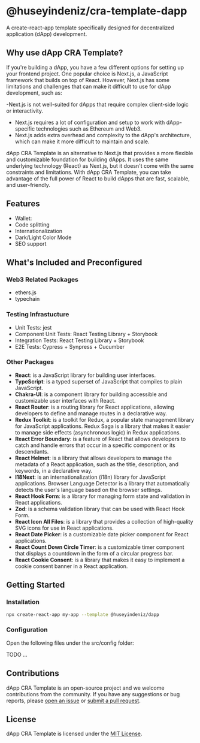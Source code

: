 # @huseyindeniz/cra-template-dapp

A create-react-app template specifically designed for decentralized application (dApp) development.

## Why use dApp CRA Template?

If you're building a dApp, you have a few different options for setting up your frontend project. One popular choice is Next.js, a JavaScript framework that builds on top of React. However, Next.js has some limitations and challenges that can make it difficult to use for dApp development, such as:

-Next.js is not well-suited for dApps that require complex client-side logic or interactivity.

- Next.js requires a lot of configuration and setup to work with dApp-specific technologies such as Ethereum and Web3.
- Next.js adds extra overhead and complexity to the dApp's architecture, which can make it more difficult to maintain and scale.

dApp CRA Template is an alternative to Next.js that provides a more flexible and customizable foundation for building dApps. It uses the same underlying technology (React) as Next.js, but it doesn't come with the same constraints and limitations. With dApp CRA Template, you can take advantage of the full power of React to build dApps that are fast, scalable, and user-friendly.

## Features

- Wallet:
- Code splitting
- Internationalization
- Dark/Light Color Mode
- SEO support

## What's Included and Preconfigured

### Web3 Related Packages

- ethers.js
- typechain

### Testing Infrastucture

- Unit Tests: jest
- Component Unit Tests: React Testing Library + Storybook
- Integration Tests: React Testing Library + Storybook
- E2E Tests: Cypress + Synpress + Cucumber

### Other Packages

- **React**: is a JavaScript library for building user interfaces.
- **TypeScript**: is a typed superset of JavaScript that compiles to plain JavaScript.
- **Chakra-UI**: is a component library for building accessible and customizable user interfaces with React.
- **React Router**: is a routing library for React applications, allowing developers to define and manage routes in a declarative way.
- **Redux Toolkit**: is a toolkit for Redux, a popular state management library for JavaScript applications. Redux Saga is a library that makes it easier to manage side effects (asynchronous logic) in Redux applications.
- **React Error Boundary**: is a feature of React that allows developers to catch and handle errors that occur in a specific component or its descendants.
- **React Helmet**: is a library that allows developers to manage the metadata of a React application, such as the title, description, and keywords, in a declarative way.
- **I18Next**: is an internationalization (i18n) library for JavaScript applications. Browser Language Detector is a library that automatically detects the user's language based on the browser settings.
- **React Hook Form**: is a library for managing form state and validation in React applications.
- **Zod**: is a schema validation library that can be used with React Hook Form.
- **React Icon All Files**: is a library that provides a collection of high-quality SVG icons for use in React applications.
- **React Date Picker**: is a customizable date picker component for React applications.
- **React Count Down Circle Timer**: is a customizable timer component that displays a countdown in the form of a circular progress bar.
- **React Cookie Consent**: is a library that makes it easy to implement a cookie consent banner in a React application.

## Getting Started

### Installation

```sh
npx create-react-app my-app --template @huseyindeniz/dapp
```

### Configuration

Open the following files under the src/config folder:

TODO
...

## Contributions

dApp CRA Template is an open-source project and we welcome contributions from the community. If you have any suggestions or bug reports, please [open an issue](./issues) or [submit a pull request](./pulls).

## License

dApp CRA Template is licensed under the [MIT License](./LICENSE).
